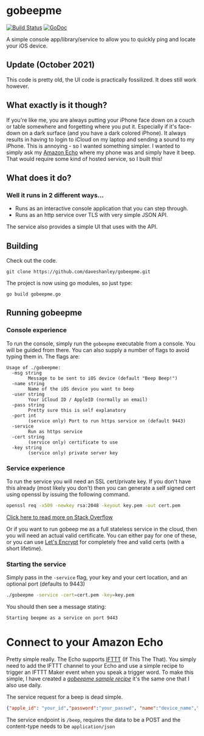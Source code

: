 # gobeepme

[![Build Status](https://api.travis-ci.org/daveshanley/gobeepme.svg)](https://travis-ci.org/daveshanley/gobeepme) [![GoDoc](https://godoc.org/github.com/daveshanley/gobeepme?status.svg)](http://godoc.org/github.com/daveshanley/gobeepme)

A simple console app/library/service to allow you to quickly ping and locate your iOS device.

## Update (October 2021)

This code is pretty old, the UI code is practically fossilized. It does still work however. 

## What exactly is it though?

If you're like me, you are always putting your iPhone face down on a couch or table somewhere and forgetting where you put it.
 Especially if it's face-down on a dark surface (and you have a dark colored iPhone). It always results
in having to login to iCloud on my laptop and sending a sound to my iPhone. This is annoying - so I wanted something
simpler. I wanted to simply ask my [Amazon Echo](http://amazon.com/echo) where my phone was and simply have it
beep. That would require some kind of hosted service, so I built this!

## What does it do?

### Well it runs in 2 different ways...

* Runs as an interactive console application that you can step through.
* Runs as an http service over TLS with very simple JSON API.

The service also provides a simple UI that uses with the API.

## Building

Check out the code.

```console
git clone https://github.com/daveshanley/gobeepme.git
```

The project is now using go modules, so just type:

```console
go build gobeepme.go
```

## Running gobeepme

### Console experience

To run the console, simply run the `gobeepme` executable from a console. You will be guided from there. You can also supply
a number of flags to avoid typing them in. The flags are: 

    Usage of ./gobeepme:
      -msg string
            Message to be sent to iOS device (default "Beep Beep!")
      -name string
            Name of the iOS device you want to beep
      -user string
            Your iCloud ID / AppleID (normally an email)
      -pass string
            Pretty sure this is self explanatory
      -port int
            (service only) Port to run https service on (default 9443)
      -service
            Run as https service
      -cert string
            (service only) certificate to use
      -key string
            (service only) private server key
      
### Service experience

To run the service you will need an SSL cert/private key. If you don't have this already (most likely you don't) then you can 
generate a self signed cert using openssl by issuing the following command. 

```bash
openssl req -x509 -newkey rsa:2048 -keyout key.pem -out cert.pem
```

[Click here to read more on Stack Overflow](http://stackoverflow.com/questions/10175812/how-to-create-a-self-signed-certificate-with-openssl)

Or if you want to run gobeep me as a full stateless service in the cloud, then you will need an actual valid certificate. You can either pay
for one of these, or you can use [Let's Encrypt](https://letsencrypt.org/) for completely free and valid certs (with a short lifetime).

### Starting the service

Simply pass in the `-service` flag, your key and your cert location, and an optional port (defaults to 9443)

```bash
./gobeepme -service -cert=cert.pem -key=key.pem
```

You should then see a message stating: 

```bash
Starting beepme as a service on port 9443
```

# Connect to your Amazon Echo

Pretty simple really. The Echo supports [IFTTT](https://ifttt.com/) (If This The That). You simply need to add the IFTTT channel to your Echo and use a simple recipe 
to trigger an IFTTT Maker event when you speak a trigger word. To make this simple, I have created a *[gobeepme sample recipe](https://ifttt.com/recipes/378582-gobeepme-sample)*
it's the same one that I also use daily. 

The service request for a beep is dead simple.
```json
{"apple_id": "your_id","password":"your_passwd", "name":"device_name","message":"Beep Beep!"}
``` 
The service endpoint is `/beep`, requires the data to be a POST and the content-type needs to be `application/json`




